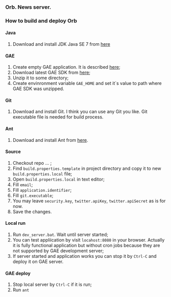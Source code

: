### Orb. News server.
### How to build and deploy Orb
#### Java
1. Download and install JDK Java SE 7 from [here](http://www.oracle.com/technetwork/java/javase/downloads/jdk7-downloads-1880260.html)
 
#### GAE
1. Create empty GAE application. It is described [here](https://sites.google.com/site/gdevelopercodelabs/app-engine/creating-your-app-engine-account);
2. Download latest GAE SDK from [here](https://developers.google.com/appengine/downloads#Google_App_Engine_SDK_for_Java);
3. Unzip it to some directory;
3. Create envinronment variable `GAE_HOME` and set it`s value to path where GAE SDK was unzipped.

#### Git 
1. Download and install Git. I think you can use any Git you like. Git executable file is needed for build process.

#### Ant 
1. Download and install Ant from [here](http://ant.apache.org/bindownload.cgi).

#### Source
1. Checkout repo ... ;
2. Find `build.properties.template` in project directory and copy it to new `build.properties.local` file;
3. Open `build.properties.local` in text editor;
4. Fill `email`;
5. Fill `application.identifier`;
6. Fill `git.executable`;
7. You may leave `security.key`, `twitter.apiKey`,  `twitter.apiSecret` as is for now.
7. Save the changes.

#### Local run
1. Run `dev_server.bat`. Wait until server started;
2. You can test appliication by visit `locahost:8080` in your browser. Actually it is fully functional application but without cron jobs because they are not supported by GAE development server;
3. If server started and application works you can stop it by `Ctrl-C` and deploy it on GAE server.

#### GAE deploy
1. Stop local server by `Ctrl-C` if it is run;
2. Run `ant `
